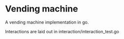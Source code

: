 # Vending machine

A vending machine implementation in go. 

Interactions are laid out in interaction/interaction_test.go 

